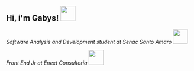 <h2>Hi, i'm Gabys!
<img src="https://thumbs.gfycat.com/SillyBetterEyra-small.gif" width="40">
</h2>

<p><i>Software Analysis and Development student at Senac Santo Amaro
<img src="https://1.bp.blogspot.com/-A3d7c7KfI1Y/XBkMRV8z8_I/AAAAAAAAgVo/ziXO4Wo-SGIvEn3WS0bfJUsQ4dGGevdOwCLcBGAs/s1600/AbleUnfortunateAstarte-size_restricted.gif" width="40">
</i></p>
<p><i>Front End Jr at Enext Consultoria
<img src="https://i.pinimg.com/originals/e5/93/ab/e593ab0589d5f1b389e4dfbcce2bce20.gif" width="40">
</i></p>




